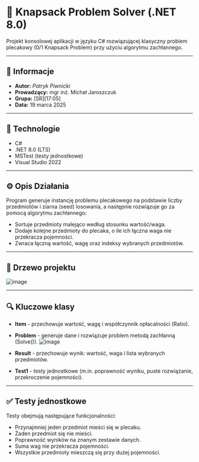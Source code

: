 # 🧠 Knapsack Problem Solver (.NET 8.0)

Projekt konsolowej aplikacji w języku C# rozwiązującej klasyczny problem plecakowy (0/1 Knapsack Problem) przy użyciu algorytmu zachłannego.

---

## 📌 Informacje

- **Autor:** *Patryk Piwnicki*
- **Prowadzący:** mgr inż. Michał Jaroszczuk
- **Grupa:** [SR][17:05]
- **Data:** 19 marca 2025

---

## 🔧 Technologie

- C#
- .NET 8.0 (LTS)
- MSTest (testy jednostkowe)
- Visual Studio 2022

---

## ⚙️ Opis Działania

Program generuje instancję problemu plecakowego na podstawie liczby przedmiotów i ziarna (seed) losowania, a następnie rozwiązuje go za pomocą algorytmu zachłannego:
- Sortuje przedmioty malejąco według stosunku wartość/waga.
- Dodaje kolejne przedmioty do plecaka, o ile ich łączna waga nie przekracza pojemności.
- Zwraca łączną wartość, wagę oraz indeksy wybranych przedmiotów.

---

## 🌲 Drzewo projektu

![image](https://github.com/user-attachments/assets/c6f4c6dd-a899-40a8-8220-38e2ada61363)

---

## 🔍 Kluczowe klasy

- **Item** - przechowuje wartość, wagę i współczynnik opłacalności (Ratio).
- **Problem** - generuje dane i rozwiązuje problem metodą zachłanną (Solve()).
![image](https://github.com/user-attachments/assets/a671d147-d349-4f15-83d4-2f62f5078d3d)

- **Result** - przechowuje wynik: wartość, waga i lista wybranych przedmiotów.
- **Test1** - testy jednostkowe (m.in. poprawność wyniku, puste rozwiązanie, przekroczenie pojemności).

---

## ✅ Testy jednostkowe

Testy obejmują następujące funkcjonalności:
- Przynajmniej jeden przedmiot mieści się w plecaku.
- Żaden przedmiot się nie mieści.
- Poprawność wyników na znanym zestawie danych.
- Suma wag nie przekracza pojemności.
- Wszystkie przedmioty mieszczą się przy dużej pojemności.
